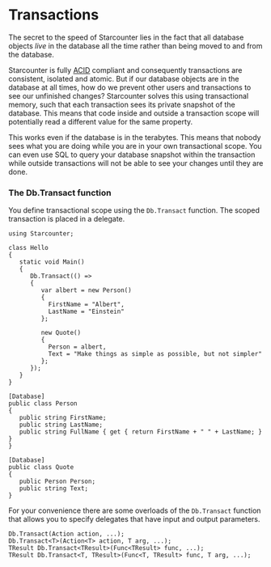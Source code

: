 # Transactions

The secret to the speed of Starcounter lies in the fact that all database objects _live_ in the database all the time rather than being moved to and from the database.

Starcounter is fully [ACID](http://en.wikipedia.org/wiki/ACID) compliant and consequently transactions are consistent, isolated and atomic. But if our database objects are in the database at all times, how do we prevent other users and transactions to see our unfinished changes?  Starcounter solves this using transactional memory, such that each transaction sees its private snapshot of the database. This means that code inside and outside a transaction scope will potentially read a different value for the same property.

This works even if the database is in the terabytes. This means that nobody sees what you are doing while you are in your own transactional scope. You can even use SQL to query your database snapshot within the transaction while outside transactions will not be able to see your changes until they are done.

### The Db.Transact function

You define transactional scope using the `Db.Transact` function. The scoped transaction is placed in a delegate.

```
using Starcounter;

class Hello
{
   static void Main()
   {
      Db.Transact(() =>
      {
         var albert = new Person()
         {
           FirstName = "Albert",
           LastName = "Einstein"
         };

         new Quote()
         {
           Person = albert,  
           Text = "Make things as simple as possible, but not simpler"
         };
      });
   }
}

[Database]
public class Person
{
   public string FirstName;
   public string LastName;
   public string FullName { get { return FirstName + " " + LastName; } }
}

[Database]
public class Quote
{
   public Person Person;
   public string Text;
}
```

For your convenience there are some overloads of the `Db.Transact` function that allows you to specify delegates that have input and output parameters.

```
Db.Transact(Action action, ...);
Db.Transact<T>(Action<T> action, T arg, ...);
TResult Db.Transact<TResult>(Func<TResult> func, ...);
TResult Db.Transact<T, TResult>(Func<T, TResult> func, T arg, ...);
```





